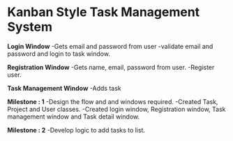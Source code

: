 # Kanban Style Task Management System
**Login Window**
     -Gets email and password from user
     -validate email and password and login to task window.

**Registration Window** 
     -Gets name, email, password from user.
     -Register user.  

**Task Management Window** 
     -Adds task

**Milestone : 1**
     -Design the flow and and windows required.
     -Created Task, Project and User classes.
     -Created login window, Registration window, Task management window and Task detail window.

**Milestone : 2**
     -Develop logic to add tasks to list.
